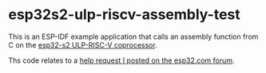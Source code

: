 # esp32s2-ulp-riscv-assembly-test

This is an ESP-IDF example application that calls an assembly function
from C on the [esp32-s2 ULP-RISC-V coprocessor][1].

Ths code relates to a [help request I posted on the esp32.com
forum][2].


[1]: https://docs.espressif.com/projects/esp-idf/en/latest/esp32s2/api-guides/ulp-risc-v.html
[2]: https://esp32.com/viewtopic.php?f=2&t=20734&sid=d4a8b03e8f6a17d979eaeff65767b0af
